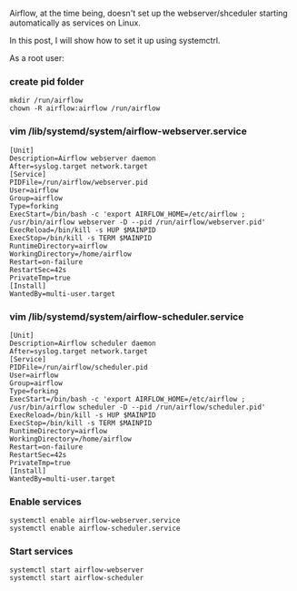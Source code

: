 
Airflow, at the time being, doesn't set up the webserver/shceduler starting automatically as services on Linux.

In this post, I will show how to set it up using systemctrl.

As a root user:

### create pid folder

```{sh}
mkdir /run/airflow
chown -R airflow:airflow /run/airflow
```

### vim /lib/systemd/system/airflow-webserver.service

```
[Unit]
Description=Airflow webserver daemon
After=syslog.target network.target
[Service]
PIDFile=/run/airflow/webserver.pid
User=airflow
Group=airflow
Type=forking
ExecStart=/bin/bash -c 'export AIRFLOW_HOME=/etc/airflow ; /usr/bin/airflow webserver -D --pid /run/airflow/webserver.pid'
ExecReload=/bin/kill -s HUP $MAINPID
ExecStop=/bin/kill -s TERM $MAINPID
RuntimeDirectory=airflow
WorkingDirectory=/home/airflow
Restart=on-failure
RestartSec=42s
PrivateTmp=true
[Install]
WantedBy=multi-user.target
```

###  vim /lib/systemd/system/airflow-scheduler.service

```{config}
[Unit]
Description=Airflow scheduler daemon
After=syslog.target network.target
[Service]
PIDFile=/run/airflow/scheduler.pid
User=airflow
Group=airflow
Type=forking
ExecStart=/bin/bash -c 'export AIRFLOW_HOME=/etc/airflow ; /usr/bin/airflow scheduler -D --pid /run/airflow/scheduler.pid'
ExecReload=/bin/kill -s HUP $MAINPID
ExecStop=/bin/kill -s TERM $MAINPID
RuntimeDirectory=airflow
WorkingDirectory=/home/airflow
Restart=on-failure
RestartSec=42s
PrivateTmp=true
[Install]
WantedBy=multi-user.target
```

### Enable services
 
 ```{config}
 systemctl enable airflow-webserver.service
 systemctl enable airflow-scheduler.service
```

### Start services
 
 ```{config}
 systemctl start airflow-webserver
 systemctl start airflow-scheduler
 ```
 
 
